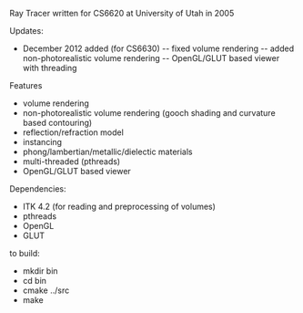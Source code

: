 Ray Tracer written for CS6620 at University of Utah in 2005

Updates:
- December 2012 added (for CS6630)
-- fixed volume rendering
-- added non-photorealistic volume rendering
-- OpenGL/GLUT based viewer with threading

Features
- volume rendering
- non-photorealistic volume rendering (gooch shading and curvature based contouring)
- reflection/refraction model
- instancing
- phong/lambertian/metallic/dielectic materials
- multi-threaded (pthreads)
- OpenGL/GLUT based viewer

Dependencies:
- ITK 4.2 (for reading and preprocessing of volumes)
- pthreads
- OpenGL
- GLUT

to build:
- mkdir bin
- cd bin
- cmake ../src
- make

